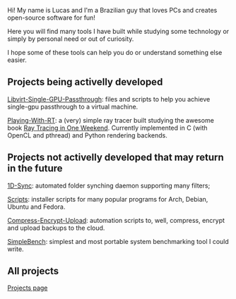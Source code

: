 Hi! My name is Lucas and I'm a Brazilian guy that loves PCs and creates open-source software for fun!

Here you will find many tools I have built while studying some technology or simply by personal need or out of curiosity.

I hope some of these tools can help you do or understand something else easier.

## Projects being activelly developed
[Libvirt-Single-GPU-Passthrough](https://github.com/1deterministic/Libvirt-Single-GPU-Passthrough): files and scripts to help you achieve single-gpu passthrough to a virtual machine.

[Playing-With-RT](https://github.com/1deterministic/Playing-With-RT): a (very) simple ray tracer built studying the awesome book [Ray Tracing in One Weekend](https://raytracing.github.io/). Currently implemented in C (with OpenCL and pthread) and Python rendering backends.

## Projects not activelly developed that may return in the future
[1D-Sync](https://github.com/1deterministic/1D-Sync): automated folder synching daemon supporting many filters;

[Scripts](https://github.com/1deterministic/Scripts): installer scripts for many popular programs for Arch, Debian, Ubuntu and Fedora.

[Compress-Encrypt-Upload](https://github.com/1deterministic/Compress-Encrypt-Upload): automation scripts to, well, compress, encrypt and upload backups to the cloud.

[SimpleBench](https://github.com/1deterministic/SimpleBench): simplest and most portable system benchmarking tool I could write.

## All projects
[Projects page](https://github.com/1deterministic?tab=repositories)